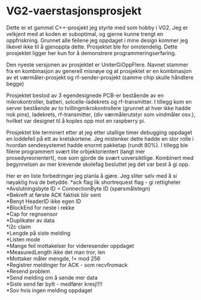 # VG2-vaerstasjonsprosjekt
Dette er et gammel C++-prosjekt jeg styrte med som hobby i VG2. Jeg er velkjent med at koden er suboptimal, og gjerne kunne trengt en oppfriskning. Grunnet alle feilene jeg oppdaget i mine design kommer jeg likevel ikke til å gjenoppta dette. Prosjektet ble for omstendelig. Dette prosjektet ligger her kun for å demonstrere programmeringserfaring.

Den nyeste versjonen av prosjektet er UniterGiOppFlere. Navnet stammer fra en kombinasjon av generell misnøye og at prosjektet er en kombinasjon av et værmåler-prosjekt og rf-sender-prosjekt (samme chip skulle håndtere begge)  
  
Prosjektet bestod av 3 egendesignede PCB-er bestående av en mikrokontroller, batteri, solcelle-ladekrets og rf-transmitter. I tillegg kom en server bestående av to tvillingmikrokontrollere (grunnet at hver ikke hadde nok pins), ladekrets, rf-transmitter, (div værmålerutstyr som vindmåler osv.), hvilket var designet til å koples opp mot en raspberry pi.  
  
Prosjektet ble terminert etter at jeg etter utallige timer debugging oppdaget en loddefeil på ett av kretskortene. Jeg mistenker dette hadde en stor rolle i hvordan sendesystemet hadde enormt pakketap (rundt 80%). I tillegg ble filene programmert svært lite orbjektorientert (langt mer prosedyreorientert), noe som gjorde de svært uoversiktlige. Kombinert med begynnelsen av mer krevende skolefag besluttet jeg det var best å gi opp.  
  
Her er en liste forbedringer jeg planla å gjøre. Jeg sliter selv med å si nøyaktig hva de betydde.
*ack flag lik shortrequest flag - gi rettigheter  
*Avslutningsbyte ID = ConnectionByte ID (spørsmålstegn)  
*Bekreft at første ACK faktisk blir sent  
*Benyt HeaderID ikke egen ID  
*BlockEnd for neste i rekke  
*Cap for regnsensor  
*Duplikater av data  
*i2c claim  
*Lengde på siste melding  
*Listen mode  
*Mange feil mottakelser for videresender oppdaget  
*MeasuredLength ikke det man tror, len  
*Mottaker måler mengde, != mod 256  
*Registrer meldinger for ACK - som recvfromack  
*Resend problem  
*Send melding om å sende mer data  
*Siste send før bytt - medfører kresj!!!!  
*Sov hvis ingen melding oppdaget  
